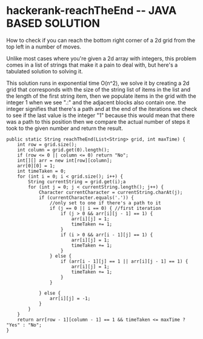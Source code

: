 # hackerank-reachTheEnd -- JAVA BASED SOLUTION
How to check if you can reach the bottom right corner of a 2d grid from the top left in a number of moves.


Unlike most cases where you're given a 2d array with integers, this problem comes in a list of strings that make it a pain to deal with, but here's a tabulated solution to solving it.

This solution runs in exponential time O(n^2), we solve it by creating a 2d grid that corresponds with the size of the string list of items in the list and the length of the first string item, then we populate items in the grid with the integer 1 when we see ".:" and the adjacent blocks also contain one.
the integer signifies that there's a path and at the end of the iterations we check to see if the last value is the integer "1" because this would mean that there was a path to this position then we compare the actual number of steps it took to the given number and return the result. 


    public static String reachTheEnd(List<String> grid, int maxTime) {
        int row = grid.size();
        int column = grid.get(0).length();
        if (row <= 0 || column <= 0) return "No";
        int[][] arr = new int[row][column];
        arr[0][0] = 1;
        int timeTaken = 0;
        for (int i = 0; i < grid.size(); i++) {
            String currentString = grid.get(i);a
            for (int j = 0; j < currentString.length(); j++) {
                Character currentCharacter = currentString.charAt(j);
                if (currentCharacter.equals('.')) {
                    //only set to one if there's a path to it
                    if (j == 0 || i == 0) { //first iteration
                        if (j > 0 && arr[i][j - 1] == 1) {
                            arr[i][j] = 1;
                            timeTaken += 1;
                        }
                        if (i > 0 && arr[i - 1][j] == 1) {
                            arr[i][j] = 1;
                            timeTaken += 1;
                        }
                    } else {
                        if (arr[i - 1][j] == 1 || arr[i][j - 1] == 1) {
                            arr[i][j] = 1;
                            timeTaken += 1;
                        }
                    }

                } else {
                    arr[i][j] = -1;
                }
            }
        }
        return arr[row - 1][column - 1] == 1 && timeTaken <= maxTime ? "Yes" : "No";
    }
